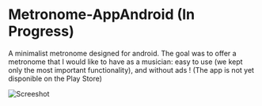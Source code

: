 # Metronome-AppAndroid (In Progress)
  A minimalist metronome designed for android.
The goal was to offer a metronome that I would like to have as a musician: easy to use (we kept only the most important functionality), and without ads !
(The app is not yet disponible on the Play Store)

![Screeshot](https://user-images.githubusercontent.com/79013044/118375176-e759d980-b5b7-11eb-9b68-a3bb3f192c2c.jpg)

